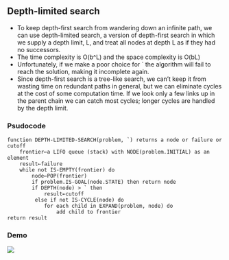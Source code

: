 ## Depth-limited search

- To keep depth-first search from wandering down an infinite path, we can use depth-limited
search, a version of depth-first search in which we supply a depth limit, L, and treat all nodes
at depth L as if they had no successors.
- The time complexity is O(b^L) and the space complexity is O(bL)
- Unfortunately, if we make a poor choice for ` the algorithm
will fail to reach the solution, making it incomplete again.
- Since depth-first search is a tree-like search, we can’t keep it from wasting time on redundant paths in general, but we can eliminate cycles at the cost of some computation time.
If we look only a few links up in the parent chain we can catch most cycles; longer cycles are
handled by the depth limit.



### Psudocode

    function DEPTH-LIMITED-SEARCH(problem, `) returns a node or failure or cutoff
        frontier←a LIFO queue (stack) with NODE(problem.INITIAL) as an element
        result←failure
        while not IS-EMPTY(frontier) do
            node←POP(frontier)
            if problem.IS-GOAL(node.STATE) then return node
            if DEPTH(node) > ` then
                result←cutoff
             else if not IS-CYCLE(node) do
                for each child in EXPAND(problem, node) do
                    add child to frontier
    return result

### Demo 
![](https://thealgoristsblob.blob.core.windows.net/thealgoristsimages/dfs.gif)
